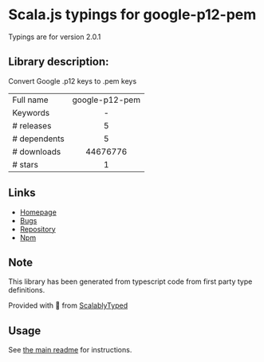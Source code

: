 
# Scala.js typings for google-p12-pem

Typings are for version 2.0.1

## Library description:
Convert Google .p12 keys to .pem keys

|                    |                 |
| ------------------ | :-------------: |
| Full name          | google-p12-pem |
| Keywords           | - |
| # releases         | 5 |
| # dependents       | 5 |
| # downloads        | 44676776 |
| # stars            | 1 |

## Links
- [Homepage](https://github.com/google/google-p12-pem#readme)
- [Bugs](https://github.com/google/google-p12-pem/issues)
- [Repository](https://github.com/google/google-p12-pem)
- [Npm](https://www.npmjs.com/package/google-p12-pem)
    


## Note
This library has been generated from typescript code from first party type definitions.

Provided with :purple_heart: from [ScalablyTyped](https://github.com/oyvindberg/ScalablyTyped)

## Usage
See [the main readme](../../readme.md) for instructions.


